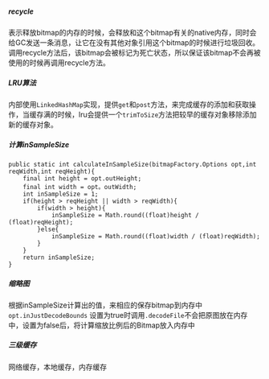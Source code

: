 ##### recycle
表示释放bitmap的内存的时候，会释放和这个bitmap有关的native内存，同时会给GC发送一条消息，让它在没有其他对象引用这个bitmap的时候进行垃圾回收。
调用recycle方法后，该bitmap会被标记为死亡状态，所以保证该bitmap不会再被使用的时候再调用recycle方法。

##### LRU算法
内部使用`LinkedHashMap`实现，提供`get`和`post`方法，来完成缓存的添加和获取操作，当缓存满的时候，lru会提供一个`trimToSize`方法把较早的缓存对象移除添加新的缓存对象。

##### 计算inSampleSize
	
	public static int calculateInSampleSize(bitmapFactory.Options opt,int reqWidth,int reqHeight){
		final int height = opt.outHeight;
		final int width = opt。outWidth;
		int inSampleSize = 1;
		if(height > reqHeight || width > reqWidth){
			if(width > height){
				inSampleSize = Math.round((float)height / (float)reqHeight);
			}else{
				inSampleSize = Math.round((float)width / (float)reqWidth);
			}
		}
		return inSampleSize;
	}

##### 缩略图
根据inSampleSize计算出的值，来相应的保存bitmap到内存中
`opt.inJustDecodeBounds` 设置为true时调用`.decodeFile`不会把原图放在内存中，设置为false后，将计算缩放比例后的Bitmap放入内存中

##### 三级缓存
网络缓存，本地缓存，内存缓存